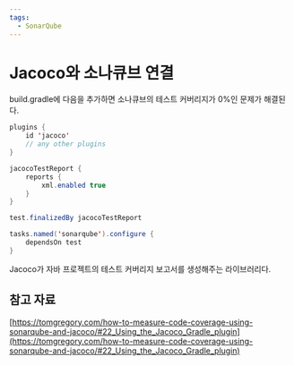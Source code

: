 ```yaml
---
tags:
  - SonarQube
---
```

# Jacoco와 소나큐브 연결

build.gradle에 다음을 추가하면 소나큐브의 테스트 커버리지가 0%인 문제가 해결된다.

```java
plugins {
    id 'jacoco'
    // any other plugins
}

jacocoTestReport {
    reports {
        xml.enabled true
    }
}

test.finalizedBy jacocoTestReport

tasks.named('sonarqube').configure {
    dependsOn test
}
```

Jacoco가 자바 프로젝트의 테스트 커버리지 보고서를 생성해주는 라이브러리다.

## 참고 자료

[https://tomgregory.com/how-to-measure-code-coverage-using-sonarqube-and-jacoco/#22_Using_the_Jacoco_Gradle_plugin](https://tomgregory.com/how-to-measure-code-coverage-using-sonarqube-and-jacoco/#22_Using_the_Jacoco_Gradle_plugin)